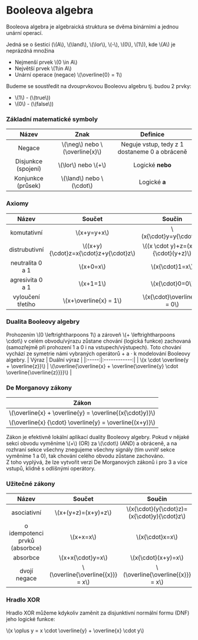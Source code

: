 # Booleova algebra

Booleova algebra je algebraická struktura se dvěma binárními a jednou unární operací.

Jedná se o šestici (\\(A\\), \\(\land\\), \\(\lor\\), \\(-\\),  \\(0\\), \\(1\\)), kde \\(A\\) je neprázdná množina

- Nejmenší prvek \\(0 \in A\\)
- Největší prvek \\(1\in A\\)
- Unární operace (negace) \\(\overline{0} = 1\\)

Budeme se soustředit na dvouprvkovou Booleovu algebru tj. budou 2 prvky: 
- \\(1\\) - (\\(true\\))
- \\(0\\) - (\\(false\\))

### Základní matematické symboly

| Název | Znak | Definice |
| :-:|:-:|:-:|
| Negace | \\(\neg\\) nebo \\(\overline{x}\\) | Neguje vstup, tedy z 1 dostaneme 0 a obráceně |
| Disjunkce (spojení) | \\(\lor\\) nebo \\(+\\)  | Logické **nebo** |
| Konjunkce (průsek) | \\(\land\\) nebo \\(\cdot\\) | Logické **a** |


### Axiomy
| Název | Součet | Součin |
|:-----:|:-------:|:-:|
| komutativní | \\(x+y=y+x\\) | \\(x{\cdot}y=y{\cdot}x\\) |
| distrubutivní | \\((x+y){\cdot}z=x{\cdot}z+y{\cdot}z\\) | \\((x \cdot y)+z=(x+z){\cdot}(y+z)\\) |
| neutralita 0 a 1 | \\(x+0=x\\) | \\(x{\cdot}1=x\\) |
| agresivita 0 a 1 | \\(x+1=1\\) | \\(x{\cdot}0=0\\) |
| vyloučení třetího | \\(x+\overline{x} = 1\\) | \\(x{\cdot}\overline{x} = 0\\) |

### Dualita Booleovy algebry
Prohozením \\(0 \leftrightharpoons 1\\) a zároveň \\(+ \leftrightharpoons \cdot\\) v celém obvodu/výrazu zůstane chování (logická funkce) zachovaná (samozřejmě při prohození 1 a 0 i na vstupech/výstupech).
Toto chování vychází ze symetrie námi vybraných operátorů $+$ a $\cdot$ k modelování Booleovy algebry.
| Výraz | Duální výraz |
|:-----:|:------------:|
| \\(x \cdot \overline{y + \overline{z}}\\) | \\(\overline{\overline{x} + \overline{\overline{y} \cdot \overline{\overline{z}}}}\\) |

### De Morganovy zákony
| Zákon |
|:-----:|
|\\(\overline{x} + \overline{y} = \overline{(x{\cdot}y)}\\)|
|\\(\overline{x} {\cdot} \overline{y} = \overline{(x+y)}\\)|

Zákon je efektivně lokální aplikací duality Booleovy algebry.
Pokud v nějaké sekci obvodu vyměníme \\(+\\) (OR) za \\(\cdot\\) (AND) a obráceně, a na rozhraní sekce všechny znegujeme všechny signály (tím uvnitř sekce vyměníme 1 a 0), tak chování celého obvodu zůstane zachováno.  
Z toho vyplývá, že lze vytvořit verzi De Morganových zákonů i pro 3 a více vstupů, klidně s odlišnými operátory.

### Užitečné zákony
|Název| Součet | Součin |
|:-----:|:-------:|:-:|
| asociativní | \\(x+(y+z)=(x+y)+z\\) | \\(x{\cdot}(y{\cdot}z)=(x{\cdot}y){\cdot}z\\) |
| o idempotenci prvků (absorbce) |\\(x+x=x\\)|\\(x{\cdot}x=x\\)|
| absorbce | \\(x+x{\cdot}y=x\\) | \\(x{\cdot}(x+y)=x\\) |
| dvojí negace | \\(\overline{\overline{{x}}} = x\\) | \\(\overline{\overline{{x}}} = x\\) |

### Hradlo XOR

Hradlo XOR můžeme kdykoliv zaměnit za disjunktivní normální formu (DNF) jeho logické funkce:

\\(x \oplus y = x \cdot \overline{y} + \overline{x} \cdot y\\)
